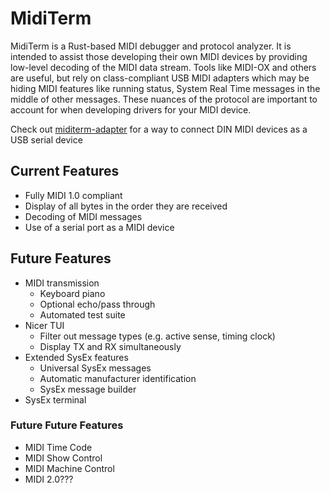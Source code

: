 # MidiTerm
MidiTerm is a Rust-based MIDI debugger and protocol analyzer. It is intended to assist those developing their own MIDI devices by providing low-level decoding of the MIDI data stream. Tools like MIDI-OX and others are useful, but rely on class-compliant USB MIDI adapters which may be hiding MIDI features like running status, System Real Time messages in the middle of other messages. These nuances of the protocol are important to account for when developing drivers for your MIDI device.

Check out [miditerm-adapter](https://github.com/mprosk/miditer-adapter) for a way to connect DIN MIDI devices as a USB serial device

## Current Features
- Fully MIDI 1.0 compliant
- Display of all bytes in the order they are received
- Decoding of MIDI messages
- Use of a serial port as a MIDI device

## Future Features
- MIDI transmission
  - Keyboard piano
  - Optional echo/pass through
  - Automated test suite
- Nicer TUI
  - Filter out message types (e.g. active sense, timing clock)
  - Display TX and RX simultaneously
- Extended SysEx features
  - Universal SysEx messages
  - Automatic manufacturer identification
  - SysEx message builder
- SysEx terminal

### Future Future Features
- MIDI Time Code
- MIDI Show Control
- MIDI Machine Control
- MIDI 2.0???
